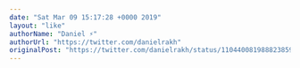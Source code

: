 ```yaml
---
date: "Sat Mar 09 15:17:28 +0000 2019"
layout: "like"
authorName: "Daniel ⚡️"
authorUrl: "https://twitter.com/danielrakh"
originalPost: "https://twitter.com/danielrakh/status/1104400819888238592"
---
```


